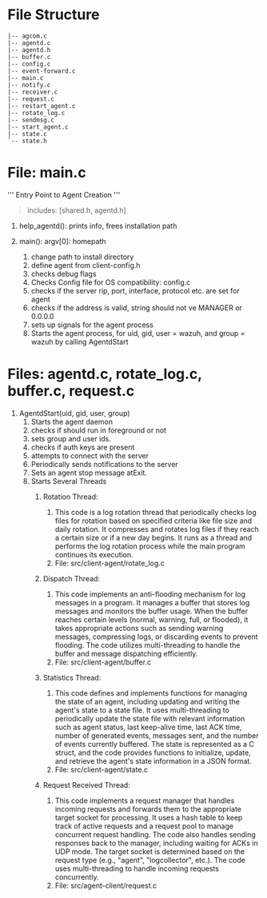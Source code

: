 # File Structure
```
|-- agcom.c
|-- agentd.c
|-- agentd.h
|-- buffer.c
|-- config.c
|-- event-forward.c
|-- main.c 
|-- notify.c
|-- receiver.c
|-- request.c
|-- restart_agent.c
|-- rotate_log.c
|-- sendmsg.c
|-- start_agent.c
|-- state.c
`-- state.h
```
# File: main.c 
'''
Entry Point to Agent Creation
'''

> includes: [shared.h, agentd.h]

1. help_agentd(): prints info, frees installation path

2. main(): argv[0]: homepath
   1. change path to install directory
   2. define agent from client-config.h
   3. checks debug flags
   4. Checks Config file for OS compatibility: config.c
   5. checks if the server rip, port, interface, protocol etc. are set for agent
   6. checks if the address is valid, string should not ve MANAGER or 0.0.0.0
   7. sets up signals for the agent process
   8. Starts the agent process, for uid, gid, user = wazuh, and group = wazuh by calling AgentdStart

# Files: agentd.c, rotate_log.c, buffer.c, request.c

1. AgentdStart(uid, gid, user, group)
   1. Starts the agent daemon
   2. checks if should run in foreground or not
   3. sets group and user ids.
   4. checks if auth keys are present
   5. attempts to connect with the server
   6. Periodically sends notifications to the server
   7. Sets an agent stop message atExit.
   8. Starts Several Threads
      1.  Rotation Thread:
          1.  This code is a log rotation thread that periodically checks log files for rotation based on specified criteria like file size and daily rotation. It compresses and rotates log files if they reach a certain size or if a new day begins. It runs as a thread and performs the log rotation process while the main program continues its execution.
          2.  File: src/client-agent/rotate_log.c 
   
      2.  Dispatch Thread:
          1.  This code implements an anti-flooding mechanism for log messages in a program. It manages a buffer that stores log messages and monitors the buffer usage. When the buffer reaches certain levels (normal, warning, full, or flooded), it takes appropriate actions such as sending warning messages, compressing logs, or discarding events to prevent flooding. The code utilizes multi-threading to handle the buffer and message dispatching efficiently.
          2.  File: src/client-agent/buffer.c
   
      3.  Statistics Thread: 
          1.  This code defines and implements functions for managing the state of an agent, including updating and writing the agent's state to a state file. It uses multi-threading to periodically update the state file with relevant information such as agent status, last keep-alive time, last ACK time, number of generated events, messages sent, and the number of events currently buffered. The state is represented as a C struct, and the code provides functions to initialize, update, and retrieve the agent's state information in a JSON format.
          2.  File: src/client-agent/state.c

      4.  Request Received Thread:
          1.  This code implements a request manager that handles incoming requests and forwards them to the appropriate target socket for processing. It uses a hash table to keep track of active requests and a request pool to manage concurrent request handling. The code also handles sending responses back to the manager, including waiting for ACKs in UDP mode. The target socket is determined based on the request type (e.g., "agent", "logcollector", etc.). The code uses multi-threading to handle incoming requests concurrently.
          2.  File: src/agent-client/request.c



